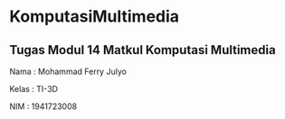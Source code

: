 # KomputasiMultimedia

## Tugas Modul 14 Matkul Komputasi Multimedia

Nama : Mohammad Ferry Julyo

Kelas : TI-3D

NIM : 1941723008